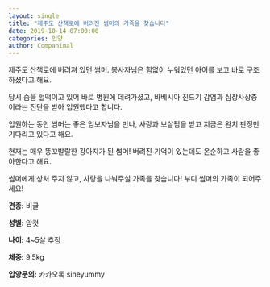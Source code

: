 ```yaml
---
layout: single
title: "제주도 산책로에 버려진 썸머의 가족을 찾습니다"
date: 2019-10-14 07:00:00
categories: 입양
author: Companimal
---
```


제주도 산책로에 버려져 있던 썸머. 봉사자님은 힘없이 누워있던 아이를 보고 바로 구조하셨다고 해요.

당시 숨을 헐떡이고 있어 바로 병원에 데려가셨고, 바베시아 진드기 감염과 심장사상충이라는 진단을 받아 입원했다고 합니다.

입원하는 동안 썸머는 좋은 임보자님을 만나, 사랑과 보살핌을 받고 지금은 완치 판정만 기다리고 있다고 해요.

현재는 매우 똥꼬발랄한 강아지가 된 썸머! 버려진 기억이 있는데도 온순하고 사람을 좋아한다고 해요.

썸머에게 상처 주지 않고, 사랑을 나눠주실 가족을 찾습니다! 부디 썸머의 가족이 되어주세요!

**견종:** 비글

**성별:** 암컷

**나이:** 4~5살 추정

**체중:** 9.5kg

**입양문의:** 카카오톡 sineyummy
